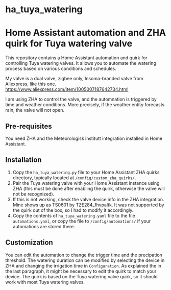 # ha_tuya_watering
# Home Assistant automation and ZHA quirk for Tuya watering valve

This repository contains a Home Assistant automation and quirk for controlling Tuya watering valves. It allows you to automate the watering process based on various conditions and schedules.

My valve is a dual valve, zigbee only, Insoma-branded valve from Aliexpress, like this one.
https://www.aliexpress.com/item/1005007187642734.html

I am using ZHA to control the valve, and the automnation is triggered by time and weather conditions. More precisely, if the weather entity forecasts rain, the valve will not open.

## Pre-requisites

You need ZHA and the Meteorologisk institutt integration installed in Home Assistant.

## Installation

1. Copy the `ha_tuya_watering.py` file to your Home Assistant ZHA quirks directory, typically located at `/config/custom_zha_quirks/`.
2. Pair the Tuya watering valve with your Home Assistant instance using ZHA (this must be done after enabling the quirk, otherwise the valve will not be recognized).
3. If this is not working, check the valve device info in the ZHA integration. Mine shows up as TS0601
by TZE284_fhvpaltk. It was not supported by the quirk out of the box, so I had to modify it accordingly.
3. Copy the contents of `ha_tuya_watering.yaml` file to the file `automations.yaml`, or copy the file to `/config/automations/` if your automations are stored there.

## Customization

You can edit the automation to change the trigger time and the precipation threshold. The watering duration can be modified by selecting the device in ZHA and changing the irrigation time in `Configuration`.
As explained the in the last paragraph, it might be necessary to edit the quirk to match your device. The quirk is based on the Tuya watering valve quirk, so it should work with most Tuya watering valves.



